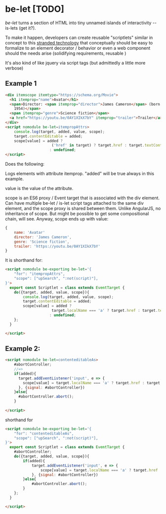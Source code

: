# be-let [TODO]

*be-let* turns a section of HTML into tiny unnamed islands of interactivity -- is-lets (get it?).

To make it happen, developers can create reusable "scriptlets" similar in concept to this [stranded technology](https://learn.microsoft.com/en-us/previous-versions/office/developer/office2000/aa189871(v=office.10)?redirectedfrom=MSDN) that conceptually should be easy to formalize to an element decorator / behavior or even a web component should the needs arise (solidifying requirements, reusable )

It's also kind of like jquery via script tags (but admittedly a little more verbose)

## Example 1

```html
<div itemscope itemtype="https://schema.org/Movie">
  <h1 itemprop="name">Avatar</h1>
  <span>Director: <span itemprop="director">James Cameron</span> (born August 16,
    1954)</span>
  <span itemprop="genre">Science fiction</span>
  <a href="https://youtu.be/0AY1XIkX7bY" itemprop="trailer">Trailer</a>
</div>
<script nomodule be-let=itempropAttrs>
    console.log(target, added, value, scope);
    target.contentEditable = added;
    scope[value] = added ? 
                     ('href' in target) ? target.href : target.textContent
                    : undefined;
</script>
```

Does the following:

Logs elements with attribute itemprop. "added" will be true always in this example. 

value is the value of the attribute.

scope is an ES6 proxy / Event target that is associated with the div element.  Can have multiple be-let / is-let script tags attached to the same div element, and the scope proxy is shared between them.  Unlike AngularJS, no inheritance of scope.  But might be possible to get some compositional chain, will see.  Anyway, scope ends up with value:

```JavaScript
{
    name: 'Avatar'
    director: 'James Cameron',
    genre: 'Science fiction',
    trailer: 'https://youtu.be/0AY1XIkX7bY'
}
```



It is shorthand for:

```html
<script nomodule be-exporting be-let='{
    "for": "itempropAttrs",
    "scope": ["upSearch", ":not(script)"],
}'>
  export const Scriptlet = class extends EventTarget {
    do({target, added, value, scope}){
        console.log(target, added, value, scope);
        target.contentEditable = added;
        scope[value] = added ? 
                     target.localName === 'a' ? target.href : target.textContent
                    : undefined;
    };
  }

</script>
```

## Example 2:

```html
<script nomodule be-let=contenteditableAs>
    #abortController;
    //=>
    if(added){
      target.addEventListener('input', e => {
        scope[value] = target.localName === 'a' ? target.href : target.textContent;
      }, {signal: #abortController})
    }else{
      #abortController.abort();
    }
    
</script>
```

shorthand for 

```html
<script nomodule be-exporting be-let='{
    "for": "contenteditableAs",
    "scope": ["upSearch", ":not(script)"],
}'>
  export const Scriptlet = class extends EventTarget {
    #abortController;
    do({target, added, value, scope}){
        if(added){
            target.addEventListener('input', e => {
                scope[value] = target.localName === 'a' ? target.href : target.textContent;
            }, {signal: #abortController})
        }else{
            #abortController.abort();
        }
    };
  }

</script>
```

